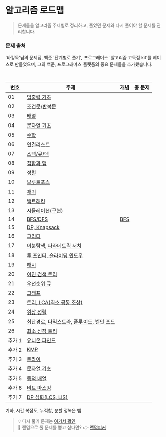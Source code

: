# 알고리즘 로드맵

>문제들을 알고리즘 주제별로 정리하고, 
풀었던 문제와 다시 풀어야 할 문제를 관리합니다.  

### 문제 출처
'바킹독'님의 문제집, 백준 '단계별로 풀기', 프로그래머스 '알고리즘 고득점 kit'를 베이스로 만들었으며,
그외 백준, 프로그래머스 플랫폼의 중요 문제들을 추가했습니다.

<br>

| 번호   | 주제                                                                     | 개념                              | 총 문제 |
|------|------------------------------------------------------------------------|---------------------------------|---------|
| 01   | [입출력 기초](topics/01_io/01_io.md)                                        |                                 |       |
| 02   | [조건문/반복문](topics/02_condition_loops/02_condition_loops.md)             |                                 |       |
| 03   | [배열](topics/03_arrays/03_arrays.md)                                    |                                 |       |
| 04   | [문자열 기초](topics/04_strings_basic/04_strings_basic.md)                  |                                 |      |
| 05   | [수학](topics/05_math/05_math.md)                                        |                                 |      |
| 06   | [연결리스트](topics/06_linked_list/06_linked_list.md)                       |                                 |      |
| 07   | [스택/큐/덱](topics/07_stack_queue_deque/07_stack_queue_deque.md)          |                                 |      |
| 08   | [집합과 맵](topics/08_set_map/08_set_map.md)                               |                                 |      |  
| 09   | [정렬](topics/09_sorting/09_sorting.md)                                  |                                 |      | 
| 10   | [브루트포스](topics/10_brute_force/10_brute_force.md)                       |                                 |      |
| 11   | [재귀](topics/11_recursion/11_recursion.md)                              |                                 |      | 
| 12   | [백트래킹](topics/12_backtracking/12_backtracking.md)                      |                                 |      | 
| 13   | [시뮬레이션(구현)](topics/13_simulation/13_simulation.md)                     |                                 |      | 
| 14   | [BFS/DFS](topics/14_bfs_dfs/14_bfs_dfs.md)                             | [BFS](topics/14_bfs_dfs/bfs.md) |      |  
| 15   | [DP, Knapsack](topics/15_dp/15_dp.md)                                  |                                 |      |
| 16   | [그리디](topics/16_greedy/16_greedy.md)                                   |                                 |      |
| 17   | [이분탐색, 파라메트릭 서치](topics/17_binary_search/17_binary_search.md)          |                                 |      |
| 18   | [투 포인터, 슬라이딩 윈도우](topics/18_two_pointer/18_two_pointer.md)             |                                 |      |
| 19   | [해시](topics/19_hash/19_hash.md)                                        |                                 |      | 
| 20   | [이진 검색 트리](./topics/20_binary_search.md)                               |                                 |      | 
| 21   | [우선순위 큐](topics/21_priority_queue/21_priority_queue.md)                |                                 |      |
| 22   | [그래프](topics/22_graph/22_graph.md)                                     |                                 |      | 
| 23   | [트리, LCA(최소 공통 조상)](topics/23_tree/23_tree.md)                         |                                 |      | 
| 24   | [위상 정렬](./topics/24_topological_path.md)                               |                                 |      | 
| 25   | [최단경로, 다익스트라, 플루이드, 벨만 포드](topics/25_shortest_path/25_shortest_path.md) |                                 |      | 
| 26   | [최소 신장 트리](topics/26_mst/26_mst.md)                                    |                                 |      | 
| 추가 1 | [유니온 파인드](topics/extra_01_union_find/extra_01_union_find.md)           |                                 |      | 
| 추가 2 | [KMP](topics/extra_02_kmp/extra_02_kmp.md)                             |                                 |      | 
| 추가 3 | [트라이](topics/extra_03_trie/extra_03_trie.md)                           |                                 |      | 
| 추가 4 | [문자열 기초](topics/extra_04_strings/extra_04_strings.md)                  |                                 |      | 
| 추가 5 | [동적 배열](topics/extra_05_dynamic_array/extra_05_dynamic_array.md)       |                                 |      | 
| 추가 6 | [비트 마스킹](topics/extra_06_bitmasking/extra_06_bitmasking.md)            |                                 |      | 
| 추가 7 | [DP 심화(LCS, LIS)](topics/extra_07_advanced_DP/extra_07_advanced_dp.md) |                                 |      | 


기하, 시간 복잡도, 누적합, 분할 정복은 뺌

> 💡 다시 풀기 문제는 [여기서 확인](./all-flagged.md) <br>
> 🎲 랜덤으로 풀 문제를 뽑고 싶다면? 👉 [랜덤피커](./random-picker.html)